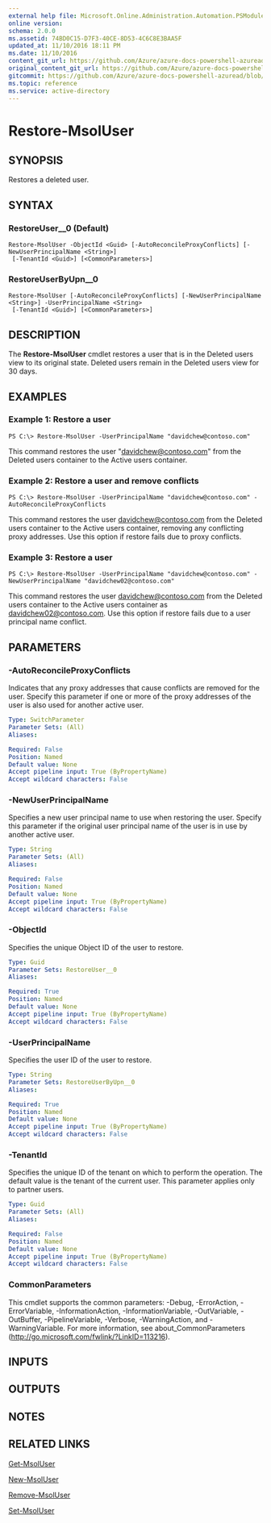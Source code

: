 ```yaml
---
external help file: Microsoft.Online.Administration.Automation.PSModule.dll-Help.xml
online version:
schema: 2.0.0
ms.assetid: 74BD0C15-D7F3-40CE-8D53-4C6C8E3BAA5F
updated_at: 11/10/2016 18:11 PM
ms.date: 11/10/2016
content_git_url: https://github.com/Azure/azure-docs-powershell-azuread/blob/VinceSmith-patch-9/Azure%20AD%20Cmdlets/MSOnline/v1/Restore-MsolUser.md
original_content_git_url: https://github.com/Azure/azure-docs-powershell-azuread/blob/VinceSmith-patch-9/Azure%20AD%20Cmdlets/MSOnline/v1/Restore-MsolUser.md
gitcommit: https://github.com/Azure/azure-docs-powershell-azuread/blob/f20974f1694733a8d0f8cf150cad0f34dfdb2d1c
ms.topic: reference
ms.service: active-directory
---
```


# Restore-MsolUser

## SYNOPSIS
Restores a deleted user.

## SYNTAX

### RestoreUser__0 (Default)
```
Restore-MsolUser -ObjectId <Guid> [-AutoReconcileProxyConflicts] [-NewUserPrincipalName <String>]
 [-TenantId <Guid>] [<CommonParameters>]
```

### RestoreUserByUpn__0
```
Restore-MsolUser [-AutoReconcileProxyConflicts] [-NewUserPrincipalName <String>] -UserPrincipalName <String>
 [-TenantId <Guid>] [<CommonParameters>]
```

## DESCRIPTION
The **Restore-MsolUser** cmdlet restores a user that is in the Deleted users view to its original state.
Deleted users remain in the Deleted users view for 30 days.

## EXAMPLES

### Example 1: Restore a user
```
PS C:\> Restore-MsolUser -UserPrincipalName "davidchew@contoso.com"
```

This command restores the user "davidchew@contoso.com" from the Deleted users container to the Active users container.

### Example 2: Restore a user and remove conflicts
```
PS C:\> Restore-MsolUser -UserPrincipalName "davidchew@contoso.com" -AutoReconcileProxyConflicts
```

This command restores the user davidchew@contoso.com from the Deleted users container to the Active users container, removing any conflicting proxy addresses.
Use this option if restore fails due to proxy conflicts.

### Example 3: Restore a user
```
PS C:\> Restore-MsolUser -UserPrincipalName "davidchew@contoso.com" -NewUserPrincipalName "davidchew02@contoso.com"
```

This command restores the user davidchew@contoso.com from the Deleted users container to the Active users container as davidchew02@contoso.com.
Use this option if restore fails due to a user principal name conflict.

## PARAMETERS

### -AutoReconcileProxyConflicts
Indicates that any proxy addresses that cause conflicts are removed for the user.
Specify this parameter if one or more of the proxy addresses of the user is also used for another active user.

```yaml
Type: SwitchParameter
Parameter Sets: (All)
Aliases:

Required: False
Position: Named
Default value: None
Accept pipeline input: True (ByPropertyName)
Accept wildcard characters: False
```

### -NewUserPrincipalName
Specifies a new user principal name to use when restoring the user.
Specify this parameter if the original user principal name of the user is in use by another active user.

```yaml
Type: String
Parameter Sets: (All)
Aliases:

Required: False
Position: Named
Default value: None
Accept pipeline input: True (ByPropertyName)
Accept wildcard characters: False
```

### -ObjectId
Specifies the unique Object ID of the user to restore.

```yaml
Type: Guid
Parameter Sets: RestoreUser__0
Aliases:

Required: True
Position: Named
Default value: None
Accept pipeline input: True (ByPropertyName)
Accept wildcard characters: False
```

### -UserPrincipalName
Specifies the user ID of the user to restore.

```yaml
Type: String
Parameter Sets: RestoreUserByUpn__0
Aliases:

Required: True
Position: Named
Default value: None
Accept pipeline input: True (ByPropertyName)
Accept wildcard characters: False
```

### -TenantId
Specifies the unique ID of the tenant on which to perform the operation.
The default value is the tenant of the current user.
This parameter applies only to partner users.

```yaml
Type: Guid
Parameter Sets: (All)
Aliases:

Required: False
Position: Named
Default value: None
Accept pipeline input: True (ByPropertyName)
Accept wildcard characters: False
```

### CommonParameters
This cmdlet supports the common parameters: -Debug, -ErrorAction, -ErrorVariable, -InformationAction, -InformationVariable, -OutVariable, -OutBuffer, -PipelineVariable, -Verbose, -WarningAction, and -WarningVariable. For more information, see about_CommonParameters (http://go.microsoft.com/fwlink/?LinkID=113216).

## INPUTS

## OUTPUTS

## NOTES

## RELATED LINKS
[Get-MsolUser](./Get-MsolUser.md)

[New-MsolUser](./New-MsolUser.md)

[Remove-MsolUser](./Remove-MsolUser.md)

[Set-MsolUser](./Set-MsolUser.md)
